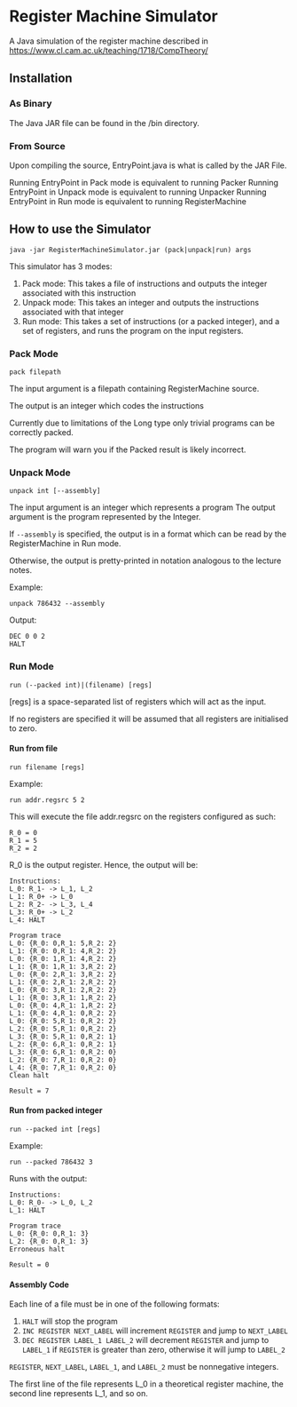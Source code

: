 # Register Machine Simulator
A Java simulation of the register machine described in https://www.cl.cam.ac.uk/teaching/1718/CompTheory/

## Installation

### As Binary
The Java JAR file can be found in the /bin directory.

### From Source
Upon compiling the source, EntryPoint.java is what is called by the JAR File.

Running EntryPoint in Pack mode is equivalent to running Packer
Running EntryPoint in Unpack mode is equivalent to running Unpacker
Running EntryPoint in Run mode is equivalent to running RegisterMachine

## How to use the Simulator
`java -jar RegisterMachineSimulator.jar (pack|unpack|run) args`

This simulator has 3 modes:

1. Pack mode: This takes a file of instructions and outputs the integer associated with this instruction
2. Unpack mode: This takes an integer and outputs the instructions associated with that integer
3. Run mode: This takes a set of instructions (or a packed integer), and a set of registers, and runs the program on the input registers.

### Pack Mode
`pack filepath`

The input argument is a filepath containing RegisterMachine source.

The output is an integer which codes the instructions

Currently due to limitations of the Long type only trivial programs can be correctly packed.

The program will warn you if the Packed result is likely incorrect.

### Unpack Mode
`unpack int [--assembly]`

The input argument is an integer which represents a program
The output argument is the program represented by the Integer.

If `--assembly` is specified, the output is in a format which can be read by the RegisterMachine in Run mode.

Otherwise, the output is pretty-printed in notation analogous to the lecture notes.

Example:

`unpack 786432 --assembly`

Output:

```
DEC 0 0 2
HALT
```

### Run Mode

`run (--packed int)|(filename) [regs]`

[regs] is a space-separated list of registers which will act as the input.

If no registers are specified it will be assumed that all registers are initialised to zero.

#### Run from file
`run filename [regs]`

Example:

`run addr.regsrc 5 2`

This will execute the file addr.regsrc on the registers configured as such:

```
R_0 = 0
R_1 = 5
R_2 = 2
```

R_0 is the output register. Hence, the output will be:

```
Instructions:
L_0: R_1- -> L_1, L_2
L_1: R_0+ -> L_0
L_2: R_2- -> L_3, L_4
L_3: R_0+ -> L_2
L_4: HALT

Program trace
L_0: {R_0: 0,R_1: 5,R_2: 2}
L_1: {R_0: 0,R_1: 4,R_2: 2}
L_0: {R_0: 1,R_1: 4,R_2: 2}
L_1: {R_0: 1,R_1: 3,R_2: 2}
L_0: {R_0: 2,R_1: 3,R_2: 2}
L_1: {R_0: 2,R_1: 2,R_2: 2}
L_0: {R_0: 3,R_1: 2,R_2: 2}
L_1: {R_0: 3,R_1: 1,R_2: 2}
L_0: {R_0: 4,R_1: 1,R_2: 2}
L_1: {R_0: 4,R_1: 0,R_2: 2}
L_0: {R_0: 5,R_1: 0,R_2: 2}
L_2: {R_0: 5,R_1: 0,R_2: 2}
L_3: {R_0: 5,R_1: 0,R_2: 1}
L_2: {R_0: 6,R_1: 0,R_2: 1}
L_3: {R_0: 6,R_1: 0,R_2: 0}
L_2: {R_0: 7,R_1: 0,R_2: 0}
L_4: {R_0: 7,R_1: 0,R_2: 0}
Clean halt

Result = 7
```


#### Run from packed integer
`run --packed int [regs]`

Example:

`run --packed 786432 3`

Runs with the output:

```
Instructions:
L_0: R_0- -> L_0, L_2
L_1: HALT

Program trace
L_0: {R_0: 0,R_1: 3}
L_2: {R_0: 0,R_1: 3}
Erroneous halt

Result = 0
```

#### Assembly Code

Each line of a file must be in one of the following formats:

1. `HALT` will stop the program
2. `INC REGISTER NEXT_LABEL` will increment `REGISTER` and jump to `NEXT_LABEL`
3. `DEC REGISTER LABEL_1 LABEL_2` will decrement `REGISTER` and jump to `LABEL_1` if `REGISTER` is greater than zero, otherwise it will jump to `LABEL_2`

`REGISTER`, `NEXT_LABEL`, `LABEL_1`, and `LABEL_2` must be nonnegative integers.

The first line of the file represents L_0 in a theoretical register machine, the second line represents L_1, and so on.